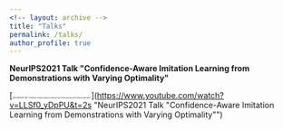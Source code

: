 ```yaml
---
<!-- layout: archive -->
title: "Talks"
permalink: /talks/
author_profile: true
---
```


**NeurIPS2021 Talk "Confidence-Aware Imitation Learning from Demonstrations with Varying Optimality"**

[<img src="https://res.cloudinary.com/marcomontalbano/image/upload/v1635630326/video_to_markdown/images/youtube--LLSf0_yDpPU-c05b58ac6eb4c4700831b2b3070cd403.jpg" alt="NeurIPS2021 Talk &quot;Confidence-Aware Imitation Learning from Demonstrations with Varying Optimality&quot;" style="zoom: 20%;" />](https://www.youtube.com/watch?v=LLSf0_yDpPU&t=2s "NeurIPS2021 Talk "Confidence-Aware Imitation Learning from Demonstrations with Varying Optimality"")

